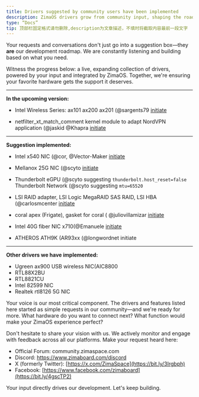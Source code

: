 ```yaml
---
title: Drivers suggested by community users have been implemented
description: ZimaOS drivers grow from community input, shaping the roadmap. This doc shows a live, expanding list of supported hardware and upcoming work. Share what you want next via forums or Discord.
type: “Docs”
tip: 顶部栏固定格式请勿删除,description为文章描述，不填时将截取内容最前一段文字
---
```

Your requests and conversations don't just go into a suggestion box—they **are** our development roadmap. We are constantly listening and building based on what you need.

Witness the progress below: a live, expanding collection of drivers, powered by your input and integrated by ZimaOS. Together, we're ensuring your favorite hardware gets the support it deserves.


<hr>

**In the upcoming version:**
- Intel Wireless Series: ax101 ax200 ax201 (@sargents79 [initiate](https://community.zimaspace.com/t/wifi-drivers-for-beelink-me-mini/5632)

- netfilter_xt_match_comment kernel module to adapt NordVPN application (@jaskid @Khapra [initiate](https://community.zimaspace.com/t/how-to-install-xt-comment-module-on-zimaos/4588)


<hr>

**Suggestion implemented:**

- Intel x540 NIC (@cor, @Vector-Maker [initiate](https://community.zimaspace.com/t/support-for-intel-10gb-network-cards-on-zimaos/3833)

- Mellanox 25G NIC (@scyto [initiate](https://discord.com/channels/884667213326463016/988764540445556756/1286494532485120124)

- Thunderbolt eGPU (@scyto suggesting `thunderbolt.host_reset=false` 
Thunderbolt Network (@scyto suggesting `mtu=65520`

- LSI RAID adapter, LSI Logic MegaRAID SAS RAID, LSI HBA (@carlosmcenter [initiate](https://community.zimaspace.com/t/zimaos-problem-hardware-control-lsi-9207-sas/5280/3) 

- coral apex (Frigate), gasket for coral ( @juliovillamizar [initiate](https://community.zimaspace.com/t/how-install-coral-apex-drivers-pci-working-for-frigate-on-zimaos/5004/8)

- Intel 40G fiber NIC x710(@Emanuele [initiate](https://discord.com/channels/884667213326463016/1251135424303337524/1330264864765116447)

- ATHEROS ATH9K (AR93xx (@longwordnet initiate

<hr>

**Other drivers we have implemented:**

- Ugreen ax900 USB wireless NIC(AIC8800
- RTL88X2BU 
- RTL8821CU
- Intel 82599 NIC
- Realtek rtl8126 5G NIC

Your voice is our most critical component. The drivers and features listed here started as simple requests in our community—and we're ready for more. What hardware do you want to connect next? What function would make your ZimaOS experience perfect?

Don't hesitate to share your vision with us. We actively monitor and engage with feedback across all our platforms. Make your request heard here:

- Official Forum: community.zimaspace.com
- Discord: https://www.zimaboard.com/discord
- X (formerly Twitter): [https://x.com/ZimaSpace](https://bit.ly/3Irgbph)
- Facebook: [https://www.facebook.com/zimaboard](https://bit.ly/4gscTP2)

Your input directly drives our development. Let's keep building.

